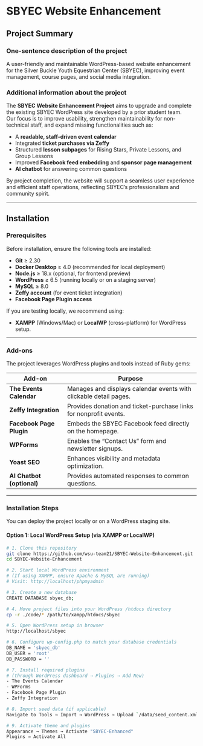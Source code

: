 # SBYEC Website Enhancement

## Project Summary

### One-sentence description of the project
A user-friendly and maintainable WordPress-based website enhancement for the Silver Buckle Youth Equestrian Center (SBYEC), improving event management, course pages, and social media integration.

### Additional information about the project
The **SBYEC Website Enhancement Project** aims to upgrade and complete the existing SBYEC WordPress site developed by a prior student team.  
Our focus is to improve usability, strengthen maintainability for non-technical staff, and expand missing functionalities such as:
- A **readable, staff-driven event calendar**
- Integrated **ticket purchases via Zeffy**
- Structured **lesson subpages** for Rising Stars, Private Lessons, and Group Lessons
- Improved **Facebook feed embedding** and **sponsor page management**
- **AI chatbot** for answering common questions

By project completion, the website will support a seamless user experience and efficient staff operations, reflecting SBYEC’s professionalism and community spirit.

---

## Installation

### Prerequisites
Before installation, ensure the following tools are installed:
- **Git** ≥ 2.30  
- **Docker Desktop** ≥ 4.0 (recommended for local deployment)  
- **Node.js** ≥ 18.x (optional, for frontend preview)
- **WordPress** ≥ 6.5 (running locally or on a staging server)
- **MySQL** ≥ 8.0
- **Zeffy account** (for event ticket integration)
- **Facebook Page Plugin access**

If you are testing locally, we recommend using:
- **XAMPP** (Windows/Mac) or **LocalWP** (cross-platform) for WordPress setup.

---

### Add-ons
The project leverages WordPress plugins and tools instead of Ruby gems:

| Add-on | Purpose |
|--------|----------|
| **The Events Calendar** | Manages and displays calendar events with clickable detail pages. |
| **Zeffy Integration** | Provides donation and ticket-purchase links for nonprofit events. |
| **Facebook Page Plugin** | Embeds the SBYEC Facebook feed directly on the homepage. |
| **WPForms** | Enables the “Contact Us” form and newsletter signups. |
| **Yoast SEO** | Enhances visibility and metadata optimization. |
| **AI Chatbot (optional)** | Provides automated responses to common questions. |

---

### Installation Steps

You can deploy the project locally or on a WordPress staging site.

#### Option 1: Local WordPress Setup (via XAMPP or LocalWP)
```bash
# 1. Clone this repository
git clone https://github.com/wsu-team21/SBYEC-Website-Enhancement.git
cd SBYEC-Website-Enhancement

# 2. Start local WordPress environment
# (If using XAMPP, ensure Apache & MySQL are running)
# Visit: http://localhost/phpmyadmin

# 3. Create a new database
CREATE DATABASE sbyec_db;

# 4. Move project files into your WordPress /htdocs directory
cp -r ./code/* /path/to/xampp/htdocs/sbyec

# 5. Open WordPress setup in browser
http://localhost/sbyec

# 6. Configure wp-config.php to match your database credentials
DB_NAME = 'sbyec_db'
DB_USER = 'root'
DB_PASSWORD = ''

# 7. Install required plugins
# (through WordPress dashboard → Plugins → Add New)
- The Events Calendar
- WPForms
- Facebook Page Plugin
- Zeffy Integration

# 8. Import seed data (if applicable)
Navigate to Tools → Import → WordPress → Upload `/data/seed_content.xml`

# 9. Activate theme and plugins
Appearance → Themes → Activate "SBYEC-Enhanced"
Plugins → Activate All
